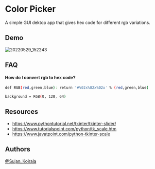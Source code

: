 
# Color Picker

A simple GUI dektop app that gives hex code for different rgb variations.

## Demo

![20220529_152243](https://user-images.githubusercontent.com/84112374/170861858-e91cac94-1178-4aef-9c02-327c575b8b24.gif)



## FAQ

#### How do I convert rgb to hex code?

```bash
def RGB(red,green,blue): return '#%02x%02x%02x' % (red,green,blue)

background = RGB(0, 128, 64)
```
    
## Resources
- https://www.pythontutorial.net/tkinter/tkinter-slider/
- https://www.tutorialspoint.com/python/tk_scale.htm
- https://www.javatpoint.com/python-tkinter-scale



## Authors

 [@Sujan_Koirala](https://github.com/Sujan-Koirala021)


